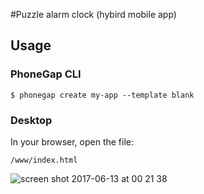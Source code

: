 #Puzzle alarm clock (hybird mobile app)

## Usage

### PhoneGap CLI

    $ phonegap create my-app --template blank

### Desktop

In your browser, open the file:

    /www/index.html


![screen shot 2017-06-13 at 00 21 38](https://user-images.githubusercontent.com/13424602/27066091-a628d83c-4fcf-11e7-8093-80d993aae762.png)

